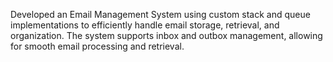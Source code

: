 Developed an Email Management System using custom stack and queue implementations to efficiently handle email storage, retrieval, and organization. The system supports inbox and outbox management, allowing for smooth email processing and retrieval.


